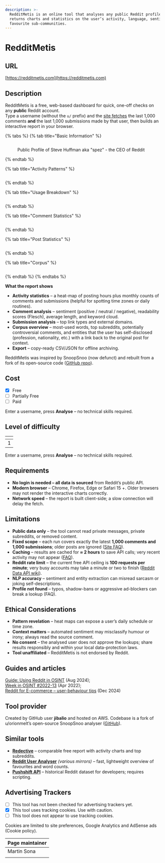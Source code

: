 ```yaml
---
description: >-
  RedditMetis is an online tool that analyses any public Reddit profile and
  returns charts and statistics on the user’s activity, language, sentiment and
  favourite sub-communities.
---
```


# RedditMetis

## URL

[https://redditmetis.com](https://redditmetis.com)

## Description

RedditMetis is a free, web-based dashboard for quick, one-off checks on any **public** Reddit account.\
Type a username (without the `u/` prefix) and the [site fetches](https://redditmetis.com/) the last 1,000 comments **and** the last 1,000 submissions made by that user, then builds an interactive report in your browser.

{% tabs %}
{% tab title="Basic Information" %}
<figure><img src=".gitbook/assets/image.png" alt=""><figcaption><p>Public Profile of Steve Huffman aka "spez" - the CEO of Reddit</p></figcaption></figure>
{% endtab %}

{% tab title="Activity Patterns" %}
<figure><img src=".gitbook/assets/image (1).png" alt=""><figcaption></figcaption></figure>
{% endtab %}

{% tab title="Usage Breakdown" %}
<figure><img src=".gitbook/assets/image (2).png" alt=""><figcaption></figcaption></figure>
{% endtab %}

{% tab title="Comment Statistics" %}
<figure><img src=".gitbook/assets/image (3).png" alt=""><figcaption></figcaption></figure>
{% endtab %}

{% tab title="Post Statistics" %}
<figure><img src=".gitbook/assets/image (4).png" alt=""><figcaption></figcaption></figure>
{% endtab %}

{% tab title="Corpus" %}
<figure><img src=".gitbook/assets/image (5).png" alt=""><figcaption></figcaption></figure>
{% endtab %}
{% endtabs %}

**What the report shows**

* **Activity statistics** – a heat-map of posting hours plus monthly counts of comments and submissions (helpful for spotting time zones or daily routines).
* **Comment analysis** – sentiment (positive / neutral / negative), readability scores (Flesch), average length, and keyword cloud.
* **Submission analysis** – top link types and external domains.
* **Corpus overview** – most-used words, top subreddits, potentially controversial comments, and entities that the user has self-disclosed (profession, nationality, etc.) with a link back to the original post for context.
* **Export** – copy-ready CSV/JSON for offline archiving.

RedditMetis was inspired by SnoopSnoo (now defunct) and rebuilt from a fork of its open-source code ([GitHub repo](https://github.com/jibalio/redditmetis)).

## Cost

* [x] Free
* [ ] Partially Free
* [ ] Paid

Enter a username, press **Analyse** – no technical skills required.

## Level of difficulty

<table><thead><tr><th data-type="rating" data-max="5"></th></tr></thead><tbody><tr><td>1</td></tr></tbody></table>

Enter a username, press **Analyse** – no technical skills required.

## Requirements

* **No login is needed – all data is sourced** from Reddit’s public API.
* **Modern browser** – Chrome, Firefox, Edge or Safari 15 +. Older browsers may not render the interactive charts correctly.
* **Network speed** – the report is built client-side; a slow connection will delay the fetch.

## Limitations

* **Public data only** – the tool cannot read private messages, private subreddits, or removed content.
* **Fixed scope** – each run covers exactly the latest **1,000 comments and 1,000 submissions**; older posts are ignored ([Site FAQ](https://redditmetis.com/faq)).
* **Caching** – results are cached for **≈ 2 hours** to save API calls; very recent activity may not appear ([FAQ](https://redditmetis.com/faq)).
* **Reddit rate limit** – the current free API ceiling is **100 requests per minute**; very busy accounts may take a minute or two to finish ([Reddit Data API wiki](https://www.reddit.com/r/redditdev/wiki/api/)).
* **NLP accuracy** – sentiment and entity extraction can misread sarcasm or joking self-descriptions.
* **Profile not found** – typos, shadow-bans or aggressive ad-blockers can break a lookup (FAQ).

## Ethical Considerations

* **Pattern revelation** – heat maps can expose a user’s daily schedule or time zone.
* **Context matters** – automated sentiment may misclassify humour or irony; always read the source comment.
* **No consent** – the analysed user does not approve the lookups; share results responsibly and within your local data-protection laws.
* **Tool unaffiliated** – RedditMetis is not endorsed by Reddit.

## Guides and articles

[Guide: Using Reddit in OSINT](https://authentic8.com/osint-guide-reddit) (Aug 2024);\
[Week in OSINT #2022-13](https://sector035.nl/articles/2022-13) (Apr 2022);\
[Reddit for E-commerce – user-behaviour tips](https://buddyinfotech.com/reddit-ecommerce) (Dec 2024)

## Tool provider

Created by GitHub user **jibalio** and hosted on AWS. Codebase is a fork of u/orionmelt’s open-source SnoopSnoo analyser ([GitHub](https://github.com/jibalio/redditmetis)).

## Similar tools

* [**Redective**](https://www.redective.com/) – comparable free report with activity charts and top subreddits.
* [**Reddit User Analyser**](https://reddit-user-analyser.netlify.app/) _(various mirrors)_ – fast, lightweight overview of favourites and word counts.
* [**Pushshift API**](https://github.com/pushshift/api) – historical Reddit dataset for developers; requires scripting.

## Advertising Trackers

* [ ] This tool has not been checked for advertising trackers yet.
* [x] This tool uses tracking cookies. Use with caution.
* [ ] This tool does not appear to use tracking cookies.

Cookies are limited to site preferences, Google Analytics and AdSense ads (Cookie policy).

| Page maintainer |
| --------------- |
| Martin Sona     |
|                 |
